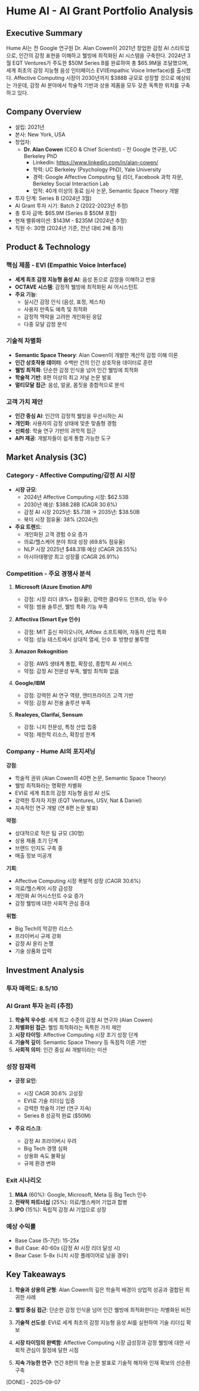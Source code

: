 # Hume AI - AI Grant Portfolio Analysis

## Executive Summary
Hume AI는 전 Google 연구원 Dr. Alan Cowen이 2021년 창업한 감정 AI 스타트업으로, 인간의 감정 표현을 이해하고 웰빙에 최적화된 AI 시스템을 구축한다. 2024년 3월 EQT Ventures가 주도한 $50M Series B를 완료하여 총 $65.9M을 조달했으며, 세계 최초의 감정 지능형 음성 인터페이스 EVI(Empathic Voice Interface)를 출시했다. Affective Computing 시장이 2030년까지 $388B 규모로 성장할 것으로 예상되는 가운데, 감정 AI 분야에서 학술적 기반과 상용 제품을 모두 갖춘 독특한 위치를 구축하고 있다.

## Company Overview
- 설립: 2021년
- 본사: New York, USA
- 창업자: 
  - **Dr. Alan Cowen** (CEO & Chief Scientist) - 전 Google 연구원, UC Berkeley PhD
    - LinkedIn: https://www.linkedin.com/in/alan-cowen/
    - 학력: UC Berkeley (Psychology PhD), Yale University
    - 경력: Google Affective Computing 팀 리더, Facebook 과학 자문, Berkeley Social Interaction Lab
    - 업적: 40개 이상의 동료 심사 논문, Semantic Space Theory 개발
- 투자 단계: Series B (2024년 3월)
- AI Grant 투자 시기: Batch 2 (2022-2023년 추정)
- 총 투자 금액: $65.9M (Series B $50M 포함)
- 현재 밸류에이션: $143M - $235M (2024년 추정)
- 직원 수: 30명 (2024년 기준, 전년 대비 2배 증가)

## Product & Technology

### 핵심 제품 - EVI (Empathic Voice Interface)
- **세계 최초 감정 지능형 음성 AI**: 음성 톤으로 감정을 이해하고 반응
- **OCTAVE 시스템**: 감정적 웰빙에 최적화된 AI 어시스턴트
- **주요 기능**:
  - 실시간 감정 인식 (음성, 표정, 제스처)
  - 사용자 만족도 예측 및 최적화
  - 감정적 맥락을 고려한 개인화된 응답
  - 다중 모달 감정 분석

### 기술적 차별화
- **Semantic Space Theory**: Alan Cowen이 개발한 계산적 감정 이해 이론
- **인간 상호작용 데이터**: 수백만 건의 인간 상호작용 데이터로 훈련
- **웰빙 최적화**: 단순한 감정 인식을 넘어 인간 웰빙에 최적화
- **학술적 기반**: 8편 이상의 최고 저널 논문 발표
- **멀티모달 접근**: 음성, 얼굴, 몸짓을 종합적으로 분석

### 고객 가치 제안
- **인간 중심 AI**: 인간의 감정적 웰빙을 우선시하는 AI
- **개인화**: 사용자의 감정 상태에 맞춘 맞춤형 경험
- **신뢰성**: 학술 연구 기반의 과학적 접근
- **API 제공**: 개발자들이 쉽게 통합 가능한 도구

## Market Analysis (3C)

### Category - Affective Computing/감정 AI 시장
- **시장 규모**:
  - 2024년 Affective Computing 시장: $62.53B
  - 2030년 예상: $388.28B (CAGR 30.6%)
  - 감정 AI 시장 2025년: $5.73B → 2035년: $38.50B
  - 북미 시장 점유율: 38% (2024년)
- **주요 트렌드**:
  - 개인화된 고객 경험 수요 증가
  - 의료/헬스케어 분야 최대 성장 (69.8% 점유율)
  - NLP 시장 2025년 $48.31B 예상 (CAGR 26.55%)
  - 아시아태평양 최고 성장률 (CAGR 26.91%)

### Competition - 주요 경쟁사 분석
1. **Microsoft (Azure Emotion API)**
   - 강점: 시장 리더 (8%+ 점유율), 강력한 클라우드 인프라, 성능 우수
   - 약점: 범용 솔루션, 웰빙 특화 기능 부족

2. **Affectiva (Smart Eye 인수)**
   - 강점: MIT 출신 파이오니어, Affdex 소프트웨어, 자동차 산업 특화
   - 약점: 성능 테스트에서 상대적 열세, 인수 후 방향성 불투명

3. **Amazon Rekognition**
   - 강점: AWS 생태계 통합, 확장성, 종합적 AI 서비스
   - 약점: 감정 AI 전문성 부족, 웰빙 최적화 없음

4. **Google/IBM**
   - 강점: 강력한 AI 연구 역량, 엔터프라이즈 고객 기반
   - 약점: 감정 AI 전용 솔루션 부족

5. **Realeyes, Clarifai, Sensum**
   - 강점: 니치 전문성, 특정 산업 집중
   - 약점: 제한적 리소스, 확장성 한계

### Company - Hume AI의 포지셔닝
**강점**:
- 학술적 권위 (Alan Cowen의 40편 논문, Semantic Space Theory)
- 웰빙 최적화라는 명확한 차별화
- EVI로 세계 최초의 감정 지능형 음성 AI 선도
- 강력한 투자자 지원 (EQT Ventures, USV, Nat & Daniel)
- 지속적인 연구 개발 (연 8편 논문 발표)

**약점**:
- 상대적으로 작은 팀 규모 (30명)
- 상용 제품 초기 단계
- 브랜드 인지도 구축 중
- 매출 정보 미공개

**기회**:
- Affective Computing 시장 폭발적 성장 (CAGR 30.6%)
- 의료/헬스케어 시장 급성장
- 개인화 AI 어시스턴트 수요 증가
- 감정 웰빙에 대한 사회적 관심 증대

**위협**:
- Big Tech의 막강한 리소스
- 프라이버시 규제 강화
- 감정 AI 윤리 논쟁
- 기술 상품화 압력

## Investment Analysis

### 투자 매력도: 8.5/10

### AI Grant 투자 논리 (추정)
1. **학술적 우수성**: 세계 최고 수준의 감정 AI 연구자 (Alan Cowen)
2. **차별화된 접근**: 웰빙 최적화라는 독특한 가치 제안
3. **시장 타이밍**: Affective Computing 시장 초기 성장 단계
4. **기술적 깊이**: Semantic Space Theory 등 독점적 이론 기반
5. **사회적 의미**: 인간 중심 AI 개발이라는 미션

### 성장 잠재력
- **긍정 요인**:
  - 시장 CAGR 30.6% 고성장
  - EVI로 기술 리더십 입증
  - 강력한 학술적 기반 (연구 지속)
  - Series B 성공적 완료 ($50M)

- **주요 리스크**:
  - 감정 AI 프라이버시 우려
  - Big Tech 경쟁 심화
  - 상용화 속도 불확실
  - 규제 환경 변화

### Exit 시나리오
1. **M&A** (60%): Google, Microsoft, Meta 등 Big Tech 인수
2. **전략적 파트너십** (25%): 의료/헬스케어 기업과 합병
3. **IPO** (15%): 독립적 감정 AI 기업으로 상장

### 예상 수익률
- Base Case (5-7년): 15-25x
- Bull Case: 40-60x (감정 AI 시장 리더 달성 시)
- Bear Case: 5-8x (니치 시장 플레이어로 남을 경우)

## Key Takeaways

1. **학술과 상용의 균형**: Alan Cowen의 깊은 학술적 배경이 상업적 성공과 결합된 희귀한 사례

2. **웰빙 중심 접근**: 단순한 감정 인식을 넘어 인간 웰빙에 최적화한다는 차별화된 비전

3. **기술적 선도성**: EVI로 세계 최초의 감정 지능형 음성 AI를 실현하여 기술 리더십 확보

4. **시장 타이밍의 완벽함**: Affective Computing 시장 급성장과 감정 웰빙에 대한 사회적 관심이 절정에 달한 시점

5. **지속 가능한 연구**: 연간 8편의 학술 논문 발표로 기술적 해자와 인재 확보의 선순환 구축

[DONE] - 2025-09-07